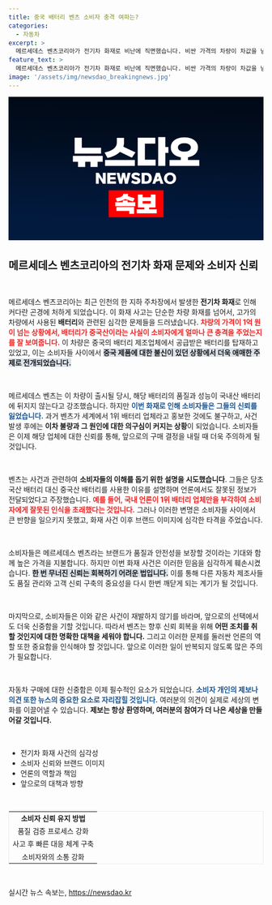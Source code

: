 ```yaml
---
title: 중국 배터리 벤츠 소비자 충격 여파는?
categories:
  - 자동차
excerpt: >
  메르세데스 벤츠코리아가 전기차 화재로 비난에 직면했습니다. 비싼 가격의 차량이 차값을 넘는 사태, 그리고 논란의 중심은 중국산 배터리. 소비자 신뢰의 붕괴, 그 뒤에 숨겨진 진실은? 클릭하여 더 알아보세요!
feature_text: >
  메르세데스 벤츠코리아가 전기차 화재로 비난에 직면했습니다. 비싼 가격의 차량이 차값을 넘는 사태, 그리고 논란의 중심은 중국산 배터리. 소비자 신뢰의 붕괴, 그 뒤에 숨겨진 진실은? 클릭하여 더 알아보세요!
image: '/assets/img/newsdao_breakingnews.jpg'
---
```


<p><img src="/assets/img/newsdao_breakingnews.jpg" alt="ranknews 속보" /></p>

<h2 data-ke-size="size26">메르세데스 벤츠코리아의 전기차 화재 문제와 소비자 신뢰</h2>

<p data-ke-size="size16">&nbsp;</p> 

<p>메르세데스 벤츠코리아는 최근 인천의 한 지하 주차장에서 발생한 <b>전기차 화재</b>로 인해 커다란 곤경에 처하게 되었습니다. 이 화재 사고는 단순한 차량 화재를 넘어서, 고가의 차량에서 사용된 <b>배터리</b>와 관련된 심각한 문제들을 드러냈습니다. <b><span style="color: #ee2323;">차량의 가격이 1억 원이 넘는 상황에서, 배터리가 중국산이라는 사실이 소비자에게 얼마나 큰 충격을 주었는지를 잘 보여줍니다.</span></b> 이 차량은 중국의 배터리 제조업체에서 공급받은 배터리를 탑재하고 있었고, 이는 소비자들 사이에서 <b><span style="background-color: #21538527;">중국 제품에 대한 불신이 있던 상황에서 더욱 애매한 주제로 전개되었습니다.</span></b> </p>

<p data-ke-size="size16">&nbsp;</p> 

<p>메르세데스 벤츠는 이 차량이 출시될 당시, 해당 배터리의 품질과 성능이 국내산 배터리에 뒤지지 않는다고 강조했습니다. 하지만 <b><span style="color: #1a5490;">이번 화재로 인해 소비자들은 그들의 신뢰를 잃었습니다.</span></b> 과거 벤츠가 세계에서 1위 배터리 업체라고 홍보한 것에도 불구하고, 사건 발생 후에는 <b>이차 불량과 그 원인에 대한 의구심이 커지는 상황</b>이 되었습니다. 소비자들은 이제 해당 업체에 대한 신뢰를 통해, 앞으로의 구매 결정을 내릴 때 더욱 주의하게 될 것입니다.</p>

<p data-ke-size="size16">&nbsp;</p> 

<p>벤츠는 사건과 관련하여 <b>소비자들의 이해를 돕기 위한 설명을 시도했습니다</b>. 그들은 당초 국산 배터리 대신 중국산 배터리를 사용한 이유를 설명하며 언론에서도 잘못된 정보가 전달되었다고 주장했습니다. <b><span style="color: #ee2323;">예를 들어, 국내 언론이 1위 배터리 업체만을 부각하여 소비자에게 잘못된 인식을 초래했다는 것입니다.</span></b> 그러나 이러한 변명은 소비자들 사이에서 큰 반향을 일으키지 못했고, 화재 사건 이후 브랜드 이미지에 심각한 타격을 주었습니다.</p>

<p data-ke-size="size16">&nbsp;</p> 

<p>소비자들은 메르세데스 벤츠라는 브랜드가 품질과 안전성을 보장할 것이라는 기대와 함께 높은 가격을 지불합니다. 하지만 이번 화재 사건은 이러한 믿음을 심각하게 훼손시켰습니다. <b><span style="background-color: #21538527;">한 번 무너진 신뢰는 회복하기 어려운 법입니다.</span></b> 이를 통해 다른 자동차 제조사들도 품질 관리와 고객 신뢰 구축의 중요성을 다시 한번 깨닫게 되는 계기가 될 것입니다. </p>

<p data-ke-size="size16">&nbsp;</p> 

<p>마지막으로, 소비자들은 이와 같은 사건이 재발하지 않기를 바라며, 앞으로의 선택에서도 더욱 신중함을 기할 것입니다. 따라서 벤츠는 향후 신뢰 회복을 위해 <b>어떤 조치를 취할 것인지에 대한 명확한 대책을 세워야 합니다.</b> 그리고 이러한 문제를 둘러싼 언론의 역할 또한 중요함을 인식해야 할 것입니다. 앞으로 이러한 일이 반복되지 않도록 많은 주의가 필요합니다.</p>

<p data-ke-size="size16">&nbsp;</p> 

<p>자동차 구매에 대한 신중함은 이제 필수적인 요소가 되었습니다. <b><span style="color: #1a5490;">소비자 개인의 제보나 의견 또한 뉴스의 중요한 요소로 자리잡힐 것입니다.</span></b> 여러분의 의견이 실제로 세상의 변화를 이끌어낼 수 있습니다. <b>제보는 항상 환영하며, 여러분의 참여가 더 나은 세상을 만들어갈 것입니다.</b></p>

<p data-ke-size="size16">&nbsp;</p>

<ul>
  <li>전기차 화재 사건의 심각성</li>
  <li>소비자 신뢰와 브랜드 이미지</li>
  <li>언론의 역할과 책임</li>
  <li>앞으로의 대책과 방향</li>
</ul>

<p data-ke-size="size16">&nbsp;</p>

<table style="width: 100%; border-collapse: collapse; border: 1px solid #eaeaea;">
  <tr>
    <td style="text-align: center; height: 17px;"><b>소비자 신뢰 유지 방법</b></td>
  </tr>
  <tr>
    <td style="text-align: center; height: 17px;">품질 검증 프로세스 강화</td>
  </tr>
  <tr>
    <td style="text-align: center; height: 17px;">사고 후 빠른 대응 체계 구축</td>
  </tr>
  <tr>
    <td style="text-align: center; height: 17px;">소비자와의 소통 강화</td>
  </tr>
</table>

<p data-ke-size="size16">&nbsp;</p>
실시간 뉴스 속보는, <a href="https://newsdao.kr" rel="dofollow">https://newsdao.kr</a>


